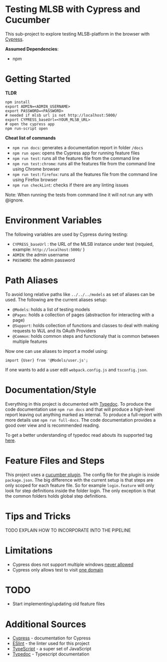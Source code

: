 # Testing MLSB with Cypress and Cucumber

This sub-project to explore testing MLSB-platform in the browser with [Cypress](https://www.cypress.io/).

**Assumed Dependencies**:
* npm

# Getting Started
**TLDR**
```
npm install
export ADMIN=<ADMIN_USERNAME>
export PASSWORD=<PASSWORD>
# needed if mlsb url is not http://localhost:5000/
export CYPRESS_baseUrl=<YOUR_MLSB_URL>
# open the cypress app
npm run-script open
```

**Cheat list of commands**
-   `npm run docs`: generates a documentation report in folder `/docs`
-   `npm run open`: opens the Cypress app for running feature files
-   `npm run test`: runs all the features file from the command line
-   `npm run test:chrome`: runs all the features file from the command line using Chrome browser
-   `npm run test:firefox`: runs all the features file from the command line using Firefox browser
-   `npm run checkLint`: checks if there are any linting issues

Note: When running the tests from command line it will not run any with @ignore.

# Environment Variables
The following variables are used by Cypress during testing:

* `CYPRESS_baseUrl` : the URL of the MLSB instance under test (requied, example: `http://localhost:5000/` )
* `ADMIN`: the admin username
* `PASSWORD`: the admin password

# Path Aliases

To avoid long relative paths like `../../../models` as set of aliases can be used. The following are the current aliases setup:

-   `@Models`: holds a list of testing models
-   `@Pages`: holds a collection of pages (abstraction for interacting with a page)
-   `@Support`: holds collection of functions and classes to deal with making requests to WJL and its OAuth Providers
-   `@Common`: holds common steps and functionaly that is common between multiple features

Now one can use aliases to import a model using:

```
import {User} from '@Models/user.js';
```

If one wants to add a user edit `webpack.config.js` and `tsconfig.json`.


# Documentation/Style

Everything in this project is documented with [Typedoc](https://typedoc.org/). To produce the code documentation use `npm run docs` and that will produce a high-level report leaving out anything marked as internal. To produce a full-report with more details use `npm run full-docs`. The code documentation provides a good over view and is recommended reading.

To get a better understanding of typedoc read abouts its supported tag [here](https://typedoc.org/guides/doccomments/).


# Feature Files and Steps
This project uses a [cucumber plugin](https://github.com/TheBrainFamily/cypress-cucumber-preprocessor#readme). The config file for the plugin is inside `package.json`. The big difference with the current setup is that steps are only scoped for each feature file. So for example `login.feature` will only look for step definitions inside the folder login. The only exception is that the common folders holds global step definitions. 

# Tips and Tricks
TODO EXPLAIN HOW TO INCORPORATE INTO THE PIPELINE


# Limitations
* Cypress does not support multiple windows [never allowed](https://docs.cypress.io/guides/references/trade-offs.html#Multiple-tabs)
* Cypress only allows test to visit [one domain](https://docs.cypress.io/guides/references/trade-offs.html#Same-origin)

# TODO
* Start implementing/updating old feature files

# Additional Sources
*   [Cypress](https://docs.cypress.io/guides/overview/why-cypress.html#In-a-nutshell) - documentation for Cypress
*   [ESlint](https://eslint.org/) - the linter used for this project
*   [TypeScript](https://www.typescriptlang.org/) - a super set of JavaScript
*   [Typedoc](https://typedoc.org/) - Typescript documentation
